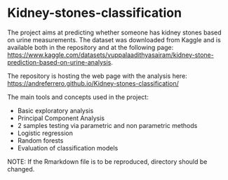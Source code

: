 # Kidney-stones-classification

The project aims at predicting whether someone has kidney stones based on urine measurements. The dataset was downloaded from Kaggle and is available both in the repository and
at the following page:
https://www.kaggle.com/datasets/vuppalaadithyasairam/kidney-stone-prediction-based-on-urine-analysis.

The repository is hosting the web page with the analysis here:
https://andreferrero.github.io/Kidney-stones-classification/

The main tools and concepts used in the project:
- Basic exploratory analysis
- Principal Component Analysis
- 2 samples testing via parametric and non parametric methods
- Logistic regression
- Random forests
- Evaluation of classification models

NOTE: If the Rmarkdown file is to be reproduced, directory should be changed.
